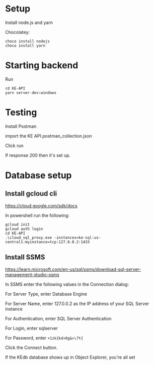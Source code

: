 # Setup

Install node.js and yarn

Chocolatey:
```
choco install nodejs
choco install yarn
```


# Starting backend

Run
```
cd KE-API
yarn server-dev:windows
```

# Testing

Install Postman

import the KE API.postman_collection.json

Click run

If response 200 then it's set up.

# Database setup

## Install gcloud cli
https://cloud.google.com/sdk/docs

In powershell run the following:
```
gcloud init
gcloud auth login
cd KE-API
.\cloud_sql_proxy.exe -instances=ke-sql:us-central1:myinstance=tcp:127.0.0.2:1433
```

## Install SSMS
https://learn.microsoft.com/en-us/sql/ssms/download-sql-server-management-studio-ssms

In SSMS enter the following values in the Connection dialog:

For Server Type, enter Database Engine

For Server Name, enter 127.0.0.2 as the IP address of your SQL Server instance

For Authentication, enter SQL Server Authentication

For Login, enter sqlserver

For Password, enter `+1zk{kd+0g&>\7t{`

Click the Connect button.

If the KEdb database shows up in Object Explorer, you're all set
